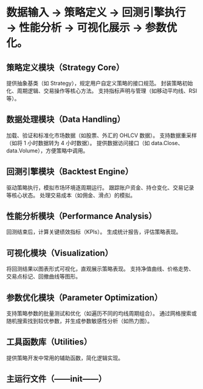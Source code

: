 # 数据输入 → 策略定义 → 回测引擎执行 → 性能分析 → 可视化展示 → 参数优化。
## 策略定义模块（Strategy Core）
提供抽象基类（如 Strategy），规定用户自定义策略的接口规范。
封装策略初始化、周期逻辑、交易操作等核心方法。
支持指标声明与管理（如移动平均线、RSI 等）。
## 数据处理模块（Data Handling）
加载、验证和标准化市场数据（如股票、外汇的 OHLCV 数据）。
支持数据重采样（如将 1 小时数据转为 4 小时数据）。
提供数据访问接口（如 data.Close、data.Volume），方便策略中调用。
## 回测引擎模块（Backtest Engine）
驱动策略执行，模拟市场环境逐周期运行。
跟踪账户资金、持仓变化、交易记录等核心状态。
处理交易成本（如佣金、滑点）的模拟。
## 性能分析模块（Performance Analysis）
回测结束后，计算关键绩效指标（KPIs）。
生成统计报告，评估策略表现。
## 可视化模块（Visualization）
将回测结果以图表形式可视化，直观展示策略表现。
支持净值曲线、价格走势、交易点标记、回撤曲线等图形。
## 参数优化模块（Parameter Optimization）
支持策略参数的批量测试和优化（如遍历不同的均线周期组合）。
通过网格搜索或随机搜索找到较优参数，并生成参数敏感性分析（如热力图）。
## 工具函数库（Utilities）
提供策略开发中常用的辅助函数，简化逻辑实现。
## 主运行文件（——init——）